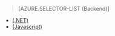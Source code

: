 <!-- deleted by customization
> [AZURE.SELECTOR-LIST (Platform | Backend)]
- [(Any | .NET)](../articles/mobile-services-dotnet-backend-schedule-recurring-tasks.md)
- [(Any | Javascript)](../articles/mobile-services-schedule-recurring-tasks.md)
-->
<!-- keep by customization: begin -->
> [AZURE.SELECTOR-LIST (Backend)]
- [(.NET)](/documentation/articles/mobile-services-dotnet-backend-schedule-recurring-tasks)
- [(Javascript)](/documentation/articles/mobile-services-schedule-recurring-tasks)
<!-- keep by customization: end -->